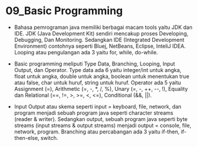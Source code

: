 # 09_Basic Programming

- Bahasa pemrograman java memiliki berbagai macam tools yaitu JDK dan IDE. JDK (Java Development Kit) sendiri mencakup proses Developing, Debugging, Dan Monitoring. Sedangkan IDE (Integrated Development Environment) contohnya seperti Bluej, NetBeans, Eclipse, InteliJ IDEA. Looping atau pengulangan ada 3 yaitu for, while, do-while. 

- Basic programming meliputi Type Data, Branching, Looping, Input Output, dan Operator. Type data ada 6 yaitu integer/int untuk angka, float untuk angka, double untuk angka, boolean untuk menentukan true atau false, char untuk huruf, string untuk huruf. Operator ada 5 yaitu Assignment (=), Arithmetic (=, -, *, /, %), Unary (=, -, ++, --, !), Equality dan Relational (==, !=, >, >=, <, <=), Conditional (&&, ||).

- Input Output atau skema seperti input = keyboard, file, network, dan program menjadi sebuah program java seperti character streams (reader & writer). Sedangkan output, sebuah program java seperti byte streams (input streams & output streams) menjadi output = console, file, network, program. Branching atau percabangan ada 3 yaitu if-then, if-then-else, switch. 